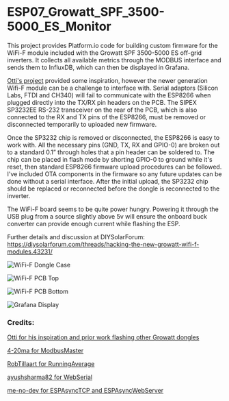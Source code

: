 # ESP07_Growatt_SPF_3500-5000_ES_Monitor
This project provides Platform.io code for building custom firmware for the WiFi-F module included with the Growatt SPF 3500-5000 ES off-grid inverters. It collects all available metrics through the MODBUS interface and sends them to InfluxDB, which can then be displayed in Grafana.

[Otti's project](https://github.com/otti/Growatt_ShineWiFi-S) provided some inspiration, however the newer generation Wifi-F module can be a challenge to interface with. Serial adaptors (Silicon Labs, FTDI and CH340) will fail to communicate with the ESP8266 when plugged directly into the TX/RX pin headers on the PCB. The SIPEX SP3232EE RS-232 transceiver on the rear of the PCB, which is also connected to the RX and TX pins of the ESP8266, must be removed or disconnected temporarily to uploaded new firmware.

Once the SP3232 chip is removed or disconnected, the ESP8266 is easy to work with. All the necessary pins (GND, TX, RX and GPIO-0) are broken out to a standard 0.1” through holes that a pin header can be soldered to. The chip can be placed in flash mode by shorting GPIO-0 to ground while it's reset, then standard ESP8266 firmware upload procedures can be followed.
I've included OTA components in the firmware so any future updates can be done without a serial interface. After the initial upload, the SP3232 chip should be replaced or reconnected before the dongle is reconnected to the inverter.

The WiFi-F board seems to be quite power hungry. Powering it through the USB plug from a source slightly above 5v will ensure the onboard buck converter can provide enough current while flashing the ESP.

Further details and discussion at DIYSolarForum: https://diysolarforum.com/threads/hacking-the-new-growatt-wifi-f-modules.43231/

![WiFi-F Dongle Case](https://github.com/octal-ip/ESP07_Growatt_SPF_3500-5000_ES_Monitor/blob/main/pics/Wifi-F%20Case.jpg "WiFi-F Dongle Case")

![WiFi-F PCB Top](https://github.com/octal-ip/ESP07_Growatt_SPF_3500-5000_ES_Monitor/blob/main/pics/WiFi-F%20PCB%20Top.jpg "WiFi-F Dongle Top")

![WiFi-F PCB Bottom](https://github.com/octal-ip/ESP07_Growatt_SPF_3500-5000_ES_Monitor/blob/main/pics/WiFi-F%20PCB%20Bottom.jpg "WiFi-F Dongle Bottom")

![Grafana Display](https://github.com/octal-ip/ESP07_Growatt_SPF_3500-5000_ES_Monitor/blob/main/pics/Growatt_Grafana.png "Grafana Display")


### Credits:
[Otti for his inspiration and prior work flashing other Growatt dongles](https://github.com/otti/Growatt_ShineWiFi-S)

[4-20ma for ModbusMaster](https://github.com/4-20ma/ModbusMaster)

[RobTillaart for RunningAverage](https://github.com/RobTillaart/RunningAverage)

[ayushsharma82 for WebSerial](https://github.com/ayushsharma82/WebSerial)

[me-no-dev for ESPAsyncTCP and ESPAsyncWebServer](https://github.com/me-no-dev/ESPAsyncTCP)
